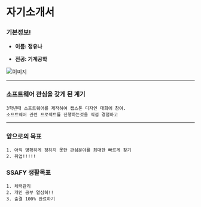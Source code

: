 #  자기소개서

### 기본정보!


- **이름: 정유나**

- **전공: 기계공학**

![이미지](https://encrypted-tbn0.gstatic.com/images?q=tbn:ANd9GcQk10B6itZHwj_RziOhGYWsJ3y6c2xVlX9Vkg&usqp=CAU)

---
### 소프트웨어 관심을 갖게 된 계기
```
3학년때 소프트웨어를 제작하여 캡스톤 디자인 대회에 참여.
소프트웨어 관련 프로젝트를 진행하는것을 직접 경험하고 

```
---
### 앞으로의 목표 

```
1. 아직 명확하게 정하지 못한 관심분야를 최대한 빠르게 찾기
2. 취업!!!!!
```
### SSAFY 생활목표
```
1. 체력관리
2. 개인 공부 열심히!!
3. 출결 100% 완료하기 
```






